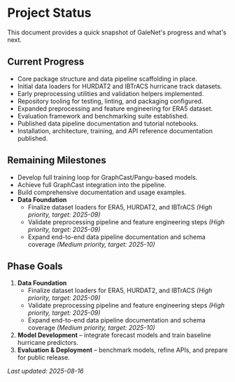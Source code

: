 # Project Status

This document provides a quick snapshot of GaleNet's progress and what's next.

## Current Progress
- Core package structure and data pipeline scaffolding in place.
- Initial data loaders for HURDAT2 and IBTrACS hurricane track datasets.
- Early preprocessing utilities and validation helpers implemented.
- Repository tooling for testing, linting, and packaging configured.
- Expanded preprocessing and feature engineering for ERA5 dataset.
- Evaluation framework and benchmarking suite established.
- Published data pipeline documentation and tutorial notebooks.
- Installation, architecture, training, and API reference documentation published.

## Remaining Milestones
- Develop full training loop for GraphCast/Pangu-based models.
- Achieve full GraphCast integration into the pipeline.
- Build comprehensive documentation and usage examples.
- **Data Foundation**
   - Finalize dataset loaders for ERA5, HURDAT2, and IBTrACS *(High priority, target: 2025-09)*
   - Validate preprocessing pipeline and feature engineering steps *(High priority, target: 2025-09)*
   - Expand end-to-end data pipeline documentation and schema coverage *(Medium priority, target: 2025-10)*

## Phase Goals
1. **Data Foundation**
   - Finalize dataset loaders for ERA5, HURDAT2, and IBTrACS *(High priority, target: 2025-09)*
   - Validate preprocessing pipeline and feature engineering steps *(High priority, target: 2025-09)*
   - Expand end-to-end data pipeline documentation and schema coverage *(Medium priority, target: 2025-10)*
2. **Model Development** – integrate forecast models and train baseline hurricane predictors.
3. **Evaluation & Deployment** – benchmark models, refine APIs, and prepare for public release.

_Last updated: 2025-08-16_
